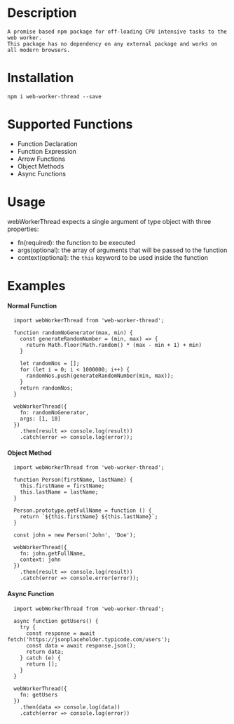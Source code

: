# Description
    A promise based npm package for off-loading CPU intensive tasks to the web worker.
    This package has no dependency on any external package and works on all modern browsers.

# Installation
    npm i web-worker-thread --save

# Supported Functions
  - Function Declaration
  - Function Expression
  - Arrow Functions
  - Object Methods
  - Async Functions

# Usage

  webWorkerThread expects a single argument of type object with three properties:
  - fn(required): the function to be executed
  - args(optional): the array of arguments that will be passed to the function
  - context(optional): the `this` keyword to be used inside the function 

# Examples

  #### Normal Function

  ```
    import webWorkerThread from 'web-worker-thread';

    function randomNoGenerator(max, min) {
      const generateRandomNumber = (min, max) => {
        return Math.floor(Math.random() * (max - min + 1) + min)
      }

      let randomNos = [];
      for (let i = 0; i < 1000000; i++) {
        randomNos.push(generateRandomNumber(min, max));
      }
      return randomNos;
    }

    webWorkerThread({
      fn: randomNoGenerator,
      args: [1, 10]
    })
      .then(result => console.log(result))
      .catch(error => console.log(error));
```

#### Object Method

  ```
    import webWorkerThread from 'web-worker-thread';

    function Person(firstName, lastName) {
      this.firstName = firstName;
      this.lastName = lastName;
    }

    Person.prototype.getFullName = function () {
      return `${this.firstName} ${this.lastName}`;
    }

    const john = new Person('John', 'Doe');

    webWorkerThread({
      fn: john.getFullName,
      context: john
    })
      .then(result => console.log(result))
      .catch(error => console.error(error));
  ```

#### Async Function

  ```
    import webWorkerThread from 'web-worker-thread';

    async function getUsers() {
      try {
        const response = await fetch('https://jsonplaceholder.typicode.com/users');
        const data = await response.json();
        return data;
      } catch (e) {
        return [];
      }
    }

    webWorkerThread({
      fn: getUsers
    })
      .then(data => console.log(data))
      .catch(error => console.log(error))
  ```